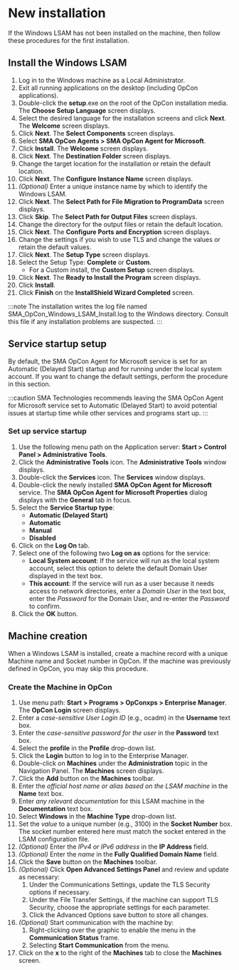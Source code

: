 # New installation

If the Windows LSAM has not been installed on the machine, then follow these procedures for the first installation.

## Install the Windows LSAM

1. Log in to the Windows machine as a Local Administrator.
2. Exit all running applications on the desktop (including OpCon applications).
3. Double-click the **setup**.exe on the root of the OpCon installation media. The **Choose Setup Language** screen displays.
4. Select the desired language for the installation screens and click **Next**. The **Welcome** screen displays.
5. Click **Next**. The **Select Components** screen displays.
6. Select **SMA OpCon Agents \> SMA OpCon Agent for Microsoft**.
7. Click **Install**. The **Welcome** screen displays.
8. Click **Next**. The **Destination Folder** screen displays.
9. Change the target location for the installation or retain the default location.
10. Click **Next**. The **Configure Instance Name** screen displays.
11. *(Optional)* Enter a unique instance name by which to identify the Windows LSAM.
12. Click **Next**. The **Select Path for File Migration to ProgramData** screen displays.
13. Click **Skip**. The **Select Path for Output Files** screen displays.
14. Change the directory for the output files or retain the default location.
15. Click **Next**. The **Configure Ports and Encryption** screen displays.
16. Change the settings if you wish to use TLS and change the values or retain the default values.
17. Click **Next**. The **Setup Type** screen displays.
18. Select the Setup Type: **Complete** or **Custom**.
    - For a Custom install, the **Custom Setup** screen displays.
19. Click **Next**. The **Ready to Install the Program** screen displays.
20. Click **Install**.
21. Click **Finish** on the **InstallShield Wizard Completed** screen.

:::note
The installation writes the log file named SMA_OpCon_Windows_LSAM_Install.log to the Windows directory. Consult this file if any installation problems are suspected.
:::

## Service startup setup

By default, the SMA OpCon Agent for Microsoft service is set for an Automatic (Delayed Start) startup and for running under the local system account. If you want to change the default settings, perform the procedure in this section.

:::caution
SMA Technologies recommends leaving the SMA OpCon Agent for Microsoft service set to Automatic (Delayed Start) to avoid potential issues at startup time while other services and programs start up.
:::

### Set up service startup

1. Use the following menu path on the Application server: **Start \> Control Panel \> Administrative Tools**.
2. Click the **Administrative Tools** icon. The **Administrative Tools** window displays.
3. Double-click the **Services** icon. The **Services** window displays.
4. Double-click the newly installed **SMA OpCon Agent for Microsoft** service. The **SMA OpCon Agent for Microsoft Properties** dialog displays with the **General** tab in focus.
5. Select the **Service Startup type**:
   - **Automatic (Delayed Start)**
   - **Automatic**
   - **Manual**
   - **Disabled**
6. Click on the **Log On** tab.
7. Select one of the following two **Log on as** options for the service:
   - **Local System account**: If the service will run as the local system account, select this option to delete the default Domain User displayed in the text box.
   - **This account**: If the service will run as a user because it needs access to network directories, enter a *Domain User* in the text box, enter the *Password* for the Domain User, and re-enter the *Password* to confirm.
8. Click the **OK** button.

## Machine creation

When a Windows LSAM is installed, create a machine record with a unique Machine name and Socket number in OpCon. If the machine was previously defined in OpCon, you may skip this procedure.

### Create the Machine in OpCon

1. Use menu path: **Start \> Programs \> OpConxps \> Enterprise Manager**. The **OpCon Login** screen displays.
2. Enter a *case-sensitive User Login ID* (e.g., ocadm) in the **Username** text box.
3. Enter the *case-sensitive password for the user* in the **Password** text box.
4. Select the **profile** in the **Profile** drop-down list.
5. Click the **Login** button to log in to the Enterprise Manager.
6. Double-click on **Machines** under the **Administration** topic in the Navigation Panel. The **Machines** screen displays.
7. Click the **Add** button on the **Machines** toolbar.
8. Enter the *official host name or alias based on the LSAM machine* in the **Name** text box.
9. Enter *any relevant documentation* for this LSAM machine in the **Documentation** text box.
10. Select **Windows** in the **Machine Type** drop-down list.
11. Set the *value* to a unique number (e.g., 3100) in the **Socket Number** box. The socket number entered here must match the socket entered in the LSAM configuration file.
12. *(Optional)* Enter the *IPv4 or IPv6 address* in the **IP Address** field.
13. *(Optional)* Enter the *name* in the **Fully Qualified Domain Name** field.
14. Click the **Save** button on the **Machines** toolbar.
15. *(Optional)* Click **Open Advanced Settings Panel** and review and update as necessary:
    1. Under the Communications Settings, update the TLS Security options if necessary.
    2. Under the File Transfer Settings, if the machine can support TLS Security, choose the appropriate settings for each parameter.
    3. Click the Advanced Options save button to store all changes.
16. *(Optional)* Start communication with the machine by:
    1. Right-clicking over the graphic to enable the menu in the **Communication Status** frame.
    2. Selecting **Start Communication** from the menu.
17. Click on the **x** to the right of the **Machines** tab to close the **Machines** screen.
